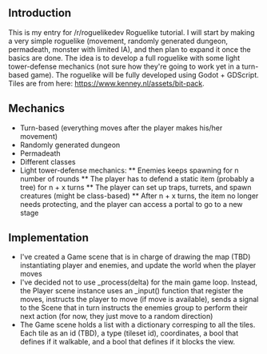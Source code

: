 ## Introduction
This is my entry for /r/roguelikedev Roguelike tutorial.
I will start by making a very simple roguelike (movement, randomly generated dungeon, permadeath, monster with limited IA), and then plan to expand it once the basics are done.
The idea is to develop a full roguelike with some light tower-defense mechanics (not sure how they're going to work yet in a turn-based game).
The roguelike will be fully developed using Godot + GDScript. Tiles are from here: https://www.kenney.nl/assets/bit-pack.

## Mechanics
* Turn-based (everything moves after the player makes his/her movement)
* Randomly generated dungeon
* Permadeath
* Different classes
* Light tower-defense mechanics:
** Enemies keeps spawning for n number of rounds 
** The player has to defend a static item (probably a tree) for n + x turns
** The player can set up traps, turrets, and spawn creatures (might be class-based)
** After n + x turns, the item no longer needs protecting, and the player can access a portal to go to a new stage

## Implementation
* I've created a Game scene that is in charge of drawing the map (TBD) instantiating player and enemies, and update the world when the player moves
* I've decided not to use _process(delta) for the main game loop. Instead, the Player scene instance uses an _input() function that register the moves, instructs the player to move (if move is available), sends a signal to the Scene that in turn instructs the enemies group to perform their next action (for now, they just move to a random direction)
* The Game scene holds a list with a dictionary corresping to all the tiles. Each tile as an id (TBD), a type (tileset id), coordinates, a bool that defines if it walkable, and a bool that defines if it blocks the view.